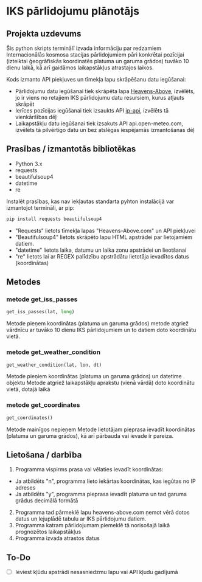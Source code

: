 # IKS pārlidojumu plānotājs

## Projekta uzdevums
Šis python skripts terminālī izvada informāciju par redzamiem Internacionālās kosmosa stacijas pārlidojumiem pāri konkrētai pozīcijai (izteiktai ģeogrāfiskās koordinatēs platuma un garuma grādos) tuvāko 10 dienu laikā, kā arī gaidāmos laikapstākļus atrastajos laikos.

Kods izmanto API piekļuves un tīmekļa lapu skrāpēšanu datu iegūšanai:
 - Pārlidojumu datu iegūšanai tiek skrāpēta lapa [Heavens-Above](https://heavens-above.com/), izvēlēts, jo ir viens no retajiem IKS pārlidojumu datu resursiem, kurus atļauts skrāpēt
 - Ierīces pozīcijas iegūšanai tiek izsaukts API [ip-api](ip-api.com), izvēlēts tā vienkāršības dēļ
 - Laikapstākļu datu iegūšanai tiek izsakuts API api.open-meteo.com, izvēlēts tā pilvērtīgo datu un bez atslēgas iespējamās izmantošanas dēļ


## Prasības / izmantotās bibliotēkas

- Python 3.x  
- requests  
- beautifulsoup4
- datetime
- re

Instalēt prasības, kas nav iekļautas standarta pyhton instalācijā var izmantojot termināli, ar pip:  
```bash
pip install requests beautifulsoup4
```
- "Requests" lietots tīmekļa lapas "Heavens-Above.com" un API piekļuvei
- "Beautifulsoup4" lietots skrāpēto lapu HTML apstrādei par lietojamiem datiem.
- "datetime" lietots laika, datumu un laika zonu apstrādei un lieotšanai
- "re" lietots lai ar REGEX palīdzību apstrādātu lietotāja ievadītos datus (koordinātas)

## Metodes
### metode  get_iss_passes
```python
get_iss_passes(lat, long)
```
Metode pieņem koordinātas (platuma un garuma grādos) 
metode atgriež vārdnīcu ar tuvāko 10 dienu IKS pārlidojumiem un to datiem doto koordinātu vietā.
### metode get_weather_condition
```python
get_weather_condition(lat, lon, dt)
```
Metode pieņiem koordinātas (platuma un garuma grādos) un datetime objektu 
Metode atgriež laikapstākļu aprakstu (vienā vārdā) doto koordinātu vietā, dotajā laikā
### metode get_coordinates
```python
get_coordinates()
```
Metode mainīgos nepieņem
Metode lietotājam pieprasa ievadīt koordinātas (platuma un garuma grādos), kā arī pārbauda vai ievade ir pareiza.

## Lietošana / darbība

1. Programma vispirms prasa vai vēlaties ievadīt koordinātas:
- Ja atbildēts "n", programma lieto iekārtas koordinātas, kas iegūtas no IP adreses
- Ja atbildēts "y", programma pieprasa ievadīt platuma un tad garuma grādus decimālā formātā

2. Programma tad pārmeklē lapu heavens-above.com ņemot vērā dotos datus un lejuplādē tabulu ar IKS pārlidojumu datiem.
3. Programma katram pārlidojumam piemeklē tā norisošajā laikā prognozētos laikapstākļus
4. Programma izvada atrastos datus

## To-Do
- [ ] Ieviest kļūdu apstrādi nesasniedzmu lapu vai API kļudu gadījumā
